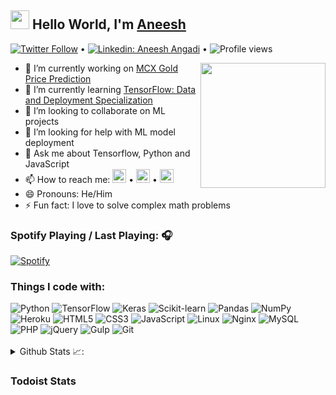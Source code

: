 ## <img src="https://raw.githubusercontent.com/iampavangandhi/iampavangandhi/master/gifs/Hi.gif" width="30px"> Hello World, I'm [Aneesh](https://en-audio.howtopronounce.com/0784b1246bc5e0dcc5fb17f410eef32c.mp3)

[![Twitter Follow](https://img.shields.io/twitter/follow/AnishAngadi?label=Follow)](https://twitter.com/intent/user?screen_name=AnishAngadi) &bull;
[![Linkedin: Aneesh Angadi](https://img.shields.io/badge/-Aneesh%20Angadi-blue?style=flat-square&logo=Linkedin&logoColor=white&link=https://www.linkedin.com/in/aneesh-angadi-745a98a4)][linkedin] &bull;
![Profile views](https://gpvc.arturio.dev/AneeshAngadi)

<a href="https://www.credential.net/e7147498-4747-472f-b6cf-364e64204c73">
  <img align="right" src="https://api.accredible.com/v1/frontend/credential_website_embed_image/badge/25885710" width=200 />
</a>

- 🔭 I’m currently working on [MCX Gold Price Prediction][project]
- 🌱 I’m currently learning [TensorFlow: Data and Deployment Specialization][course]
- 👯 I’m looking to collaborate on ML projects
- 🤔 I’m looking for help with ML model deployment
- 💬 Ask me about Tensorflow, Python and JavaScript
- 📫 How to reach me: [<img width="22px" src="https://cdn.jsdelivr.net/npm/simple-icons@v3/icons/twitter.svg" />][twitter] • [<img width="22px" src="https://cdn.jsdelivr.net/npm/simple-icons@v3/icons/linkedin.svg" />][linkedin] • [<img width="22px" src="https://cdn.jsdelivr.net/npm/simple-icons@v3/icons/instagram.svg" />][instagram]
- 😄 Pronouns: He/Him
- ⚡ Fun fact: I love to solve complex math problems

### Spotify Playing / Last Playing: 🎧

[![Spotify](https://github-readme.aneeshangadi.vercel.app/api/spotify)](https://open.spotify.com/user/aneeshangadi)

### Things I code with:

<img alt="Python" src="https://img.shields.io/badge/-Python-3776AB?style=flat-square&logo=python&logoColor=white" />
<img alt="TensorFlow" src="https://img.shields.io/badge/-TensorFlow-FF6F00?style=flat-square&logo=tensorflow&logoColor=white" />
<img alt="Keras" src="https://img.shields.io/badge/-Keras-D00000?style=flat-square&logo=keras&logoColor=white" />
<img alt="Scikit-learn" src="https://img.shields.io/badge/-Scikit%20learn-F7931E?style=flat-square&logo=scikit-learn&logoColor=white" />
<img alt="Pandas" src="https://img.shields.io/badge/-Pandas-150458?style=flat-square&logo=pandas&logoColor=white" />
<img alt="NumPy" src="https://img.shields.io/badge/-NumPy-013243?style=flat-square&logo=NumPy&logoColor=white" />
<img alt="Heroku" src="https://img.shields.io/badge/-Heroku-430098?style=flat-square&logo=heroku&logoColor=white" />
<img alt="HTML5" src="https://img.shields.io/badge/-HTML5-E34F26?style=flat-square&logo=HTML5&logoColor=white" />
<img alt="CSS3" src="https://img.shields.io/badge/-CSS3-1572B6?style=flat-square&logo=CSS3&logoColor=white" />
<img alt="JavaScript" src="https://img.shields.io/badge/-JavaScript-F7DF1E?style=flat-square&logo=JavaScript&logoColor=white" />
<img alt="Linux" src="https://img.shields.io/badge/-Linux-FCC624?style=flat-square&logo=Linux&logoColor=white" />
<img alt="Nginx" src="https://img.shields.io/badge/-Nginx-269539?style=flat-square&logo=NGINX&logoColor=white" />
<img alt="MySQL" src="https://img.shields.io/badge/-MySQL-4479A1?style=flat-square&logo=MySQL&logoColor=white" />
<img alt="PHP" src="https://img.shields.io/badge/-PHP-777BB4?style=flat-square&logo=PHP&logoColor=white" />
<img alt="jQuery" src="https://img.shields.io/badge/-jQuery-0769AD?style=flat-square&logo=jQuery&logoColor=white" />
<img alt="Gulp" src="https://img.shields.io/badge/-Gulp-CF4647?style=flat-square&logo=gulp&logoColor=white" />
<img alt="Git" src="https://img.shields.io/badge/-Git-F05032?style=flat-square&logo=Git&logoColor=white" />

<br />
<br />

<details align="left">
  <summary>Github Stats 📈:</summary>
  <img align="center" src="https://github-readme-stats.vercel.app/api?username=AneeshAngadi&count_private=true&show_icons=true" style="margin-top: 15px; margin-bottom: 15px"/>
  <img align="center" src="https://github-readme-stats.vercel.app/api/top-langs/?username=AneeshAngadi&layout=compact" />
</details>

### Todoist Stats

<!-- TODO-IST:START -->
<!-- TODO-IST:END -->

[twitter]: https://twitter.com/AnishAngadi
[project]: https://github.com/AneeshAngadi/mcx-gold-price-prediction
[course]: https://www.coursera.org/specializations/tensorflow-data-and-deployment
[linkedin]: https://www.linkedin.com/in/aneesh-angadi-745a98a4
[instagram]: https://www.instagram.com/anish_angadi
